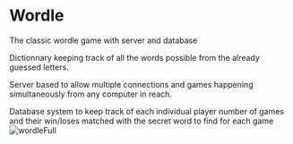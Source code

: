 # Wordle
The classic wordle game with server and database

Dictionnary keeping track of all the words possible from the already guessed letters.

Server based to allow multiple connections and games happening simultaneously from any computer in reach.

Database system to keep track of each individual player number of games and their win/loses matched with the secret word to find for each game
![wordleFull](https://github.com/FrancoisUgeux/Wordle/assets/82377159/bd4418c6-b3c9-42f4-8e6a-3d0a9731b226)

